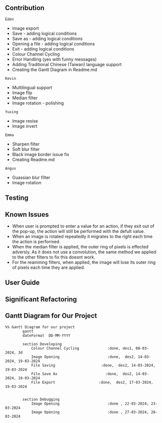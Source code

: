 ## Contribution
`Eden`
* Image export
* Save - adding logical conditions
* Save as - adding logical conditions
* Opening a file - adding logical conditions
* Exit - adding logical conditions
* Colour Channel Cycling
* Error Handling (yes with funny messages)
* Adding Traditional Chinese (Taiwan) language support
* Creating the Gantt Diagram in Readme.md

`Kevin`
* Multilingual support
* Image flip
* Median filter
* Image rotation - polishing


`Yuxing`
* Image resise
* Image invert

`Emma`
* Sharpen filter
* Soft blur filter
* Black image border issue fix
* Creating Readme.md

`Angus`
* Guassian blur filter
* Image rotation


## Testing

## Known Issues
- When user is prompted to enter a value for an action, if they exit out of the pop-up, the action will still be performed with the defult value.
- When an image is rotated repeatedly it migrates to the right each time the action is performed.
- When the median filter is applied, the outer ring of pixels is effected adversly. As it does not use a convolution, the same method we applied to the other filters to fix this doesnt work.
- For the reamining filters, when applied, the image will lose its outer ring of pixels each time they are applied.
## User Guide

## Significant Refactoring


## Gantt Diagram for Our Project

```mermaid
%% Gantt Diagram for our project
        gantt
        dateFormat  DD-MM-YYYY

        section Developing
            Colour Channel Cycling             :done, des1, 08-03-2024, 3d
            Image Opening                      :done,  des2, 14-03-2024, 19-03-2024
            File Saving                     :done,  des2, 14-03-2024, 19-03-2024
            File Save As                      :done,  des2, 14-03-2024, 19-03-2024
            File Export                    :done,  des2, 17-03-2024, 19-03-2024


        section Debugging
            Image Opening                      :done , 22-03-2024, 23-03-2024
            Image Opening                      :done , 27-03-2024, 28-03-2024

```